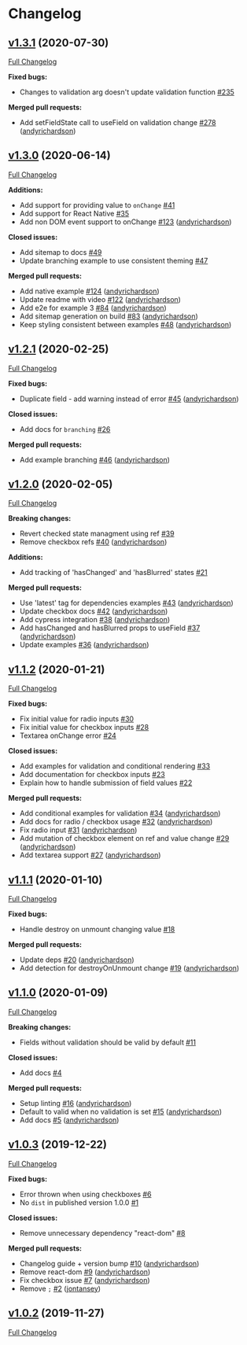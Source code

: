 # Changelog

## [v1.3.1](https://github.com/andyrichardson/fielder/tree/v1.3.1) (2020-07-30)

[Full Changelog](https://github.com/andyrichardson/fielder/compare/v1.3.0...v1.3.1)

**Fixed bugs:**

- Changes to validation arg doesn't update validation function [\#235](https://github.com/andyrichardson/fielder/issues/235)

**Merged pull requests:**

- Add setFieldState call to useField on validation change [\#278](https://github.com/andyrichardson/fielder/pull/278) ([andyrichardson](https://github.com/andyrichardson))

## [v1.3.0](https://github.com/andyrichardson/fielder/tree/v1.3.0) (2020-06-14)

[Full Changelog](https://github.com/andyrichardson/fielder/compare/v1.2.1...v1.3.0)

**Additions:**

- Add support for providing value to `onChange` [\#41](https://github.com/andyrichardson/fielder/issues/41)
- Add support for React Native [\#35](https://github.com/andyrichardson/fielder/issues/35)
- Add non DOM event support to onChange [\#123](https://github.com/andyrichardson/fielder/pull/123) ([andyrichardson](https://github.com/andyrichardson))

**Closed issues:**

- Add sitemap to docs [\#49](https://github.com/andyrichardson/fielder/issues/49)
- Update branching example to use consistent theming [\#47](https://github.com/andyrichardson/fielder/issues/47)

**Merged pull requests:**

- Add native example [\#124](https://github.com/andyrichardson/fielder/pull/124) ([andyrichardson](https://github.com/andyrichardson))
- Update readme with video [\#122](https://github.com/andyrichardson/fielder/pull/122) ([andyrichardson](https://github.com/andyrichardson))
- Add e2e for example 3 [\#84](https://github.com/andyrichardson/fielder/pull/84) ([andyrichardson](https://github.com/andyrichardson))
- Add sitemap generation on build [\#83](https://github.com/andyrichardson/fielder/pull/83) ([andyrichardson](https://github.com/andyrichardson))
- Keep styling consistent between examples [\#48](https://github.com/andyrichardson/fielder/pull/48) ([andyrichardson](https://github.com/andyrichardson))

## [v1.2.1](https://github.com/andyrichardson/fielder/tree/v1.2.1) (2020-02-25)

[Full Changelog](https://github.com/andyrichardson/fielder/compare/v1.2.0...v1.2.1)

**Fixed bugs:**

- Duplicate field - add warning instead of error [\#45](https://github.com/andyrichardson/fielder/pull/45) ([andyrichardson](https://github.com/andyrichardson))

**Closed issues:**

- Add docs for `branching` [\#26](https://github.com/andyrichardson/fielder/issues/26)

**Merged pull requests:**

- Add example branching [\#46](https://github.com/andyrichardson/fielder/pull/46) ([andyrichardson](https://github.com/andyrichardson))

## [v1.2.0](https://github.com/andyrichardson/fielder/tree/v1.2.0) (2020-02-05)

[Full Changelog](https://github.com/andyrichardson/fielder/compare/v1.1.2...v1.2.0)

**Breaking changes:**

- Revert checked state managment using ref [\#39](https://github.com/andyrichardson/fielder/issues/39)
- Remove checkbox refs [\#40](https://github.com/andyrichardson/fielder/pull/40) ([andyrichardson](https://github.com/andyrichardson))

**Additions:**

- Add tracking of 'hasChanged' and 'hasBlurred' states [\#21](https://github.com/andyrichardson/fielder/issues/21)

**Merged pull requests:**

- Use 'latest' tag for dependencies examples [\#43](https://github.com/andyrichardson/fielder/pull/43) ([andyrichardson](https://github.com/andyrichardson))
- Update checkbox docs [\#42](https://github.com/andyrichardson/fielder/pull/42) ([andyrichardson](https://github.com/andyrichardson))
- Add cypress integration [\#38](https://github.com/andyrichardson/fielder/pull/38) ([andyrichardson](https://github.com/andyrichardson))
- Add hasChanged and hasBlurred props to useField [\#37](https://github.com/andyrichardson/fielder/pull/37) ([andyrichardson](https://github.com/andyrichardson))
- Update examples [\#36](https://github.com/andyrichardson/fielder/pull/36) ([andyrichardson](https://github.com/andyrichardson))

## [v1.1.2](https://github.com/andyrichardson/fielder/tree/v1.1.2) (2020-01-21)

[Full Changelog](https://github.com/andyrichardson/fielder/compare/v1.1.1...v1.1.2)

**Fixed bugs:**

- Fix initial value for radio inputs [\#30](https://github.com/andyrichardson/fielder/issues/30)
- Fix initial value for checkbox inputs [\#28](https://github.com/andyrichardson/fielder/issues/28)
- Textarea onChange error [\#24](https://github.com/andyrichardson/fielder/issues/24)

**Closed issues:**

- Add examples for validation and conditional rendering [\#33](https://github.com/andyrichardson/fielder/issues/33)
- Add documentation for checkbox inputs [\#23](https://github.com/andyrichardson/fielder/issues/23)
- Explain how to handle submission of field values [\#22](https://github.com/andyrichardson/fielder/issues/22)

**Merged pull requests:**

- Add conditional examples for validation [\#34](https://github.com/andyrichardson/fielder/pull/34) ([andyrichardson](https://github.com/andyrichardson))
- Add docs for radio / checkbox usage [\#32](https://github.com/andyrichardson/fielder/pull/32) ([andyrichardson](https://github.com/andyrichardson))
- Fix radio input [\#31](https://github.com/andyrichardson/fielder/pull/31) ([andyrichardson](https://github.com/andyrichardson))
- Add mutation of checkbox element on ref and value change [\#29](https://github.com/andyrichardson/fielder/pull/29) ([andyrichardson](https://github.com/andyrichardson))
- Add textarea support [\#27](https://github.com/andyrichardson/fielder/pull/27) ([andyrichardson](https://github.com/andyrichardson))

## [v1.1.1](https://github.com/andyrichardson/fielder/tree/v1.1.1) (2020-01-10)

[Full Changelog](https://github.com/andyrichardson/fielder/compare/v1.1.0...v1.1.1)

**Fixed bugs:**

- Handle destroy on unmount changing value [\#18](https://github.com/andyrichardson/fielder/issues/18)

**Merged pull requests:**

- Update deps [\#20](https://github.com/andyrichardson/fielder/pull/20) ([andyrichardson](https://github.com/andyrichardson))
- Add detection for destroyOnUnmount change [\#19](https://github.com/andyrichardson/fielder/pull/19) ([andyrichardson](https://github.com/andyrichardson))

## [v1.1.0](https://github.com/andyrichardson/fielder/tree/v1.1.0) (2020-01-09)

[Full Changelog](https://github.com/andyrichardson/fielder/compare/v1.0.3...v1.1.0)

**Breaking changes:**

- Fields without validation should be valid by default [\#11](https://github.com/andyrichardson/fielder/issues/11)

**Closed issues:**

- Add docs [\#4](https://github.com/andyrichardson/fielder/issues/4)

**Merged pull requests:**

- Setup linting [\#16](https://github.com/andyrichardson/fielder/pull/16) ([andyrichardson](https://github.com/andyrichardson))
- Default to valid when no validation is set [\#15](https://github.com/andyrichardson/fielder/pull/15) ([andyrichardson](https://github.com/andyrichardson))
- Add docs [\#5](https://github.com/andyrichardson/fielder/pull/5) ([andyrichardson](https://github.com/andyrichardson))

## [v1.0.3](https://github.com/andyrichardson/fielder/tree/v1.0.3) (2019-12-22)

[Full Changelog](https://github.com/andyrichardson/fielder/compare/v1.0.2...v1.0.3)

**Fixed bugs:**

- Error thrown when using checkboxes [\#6](https://github.com/andyrichardson/fielder/issues/6)
- No `dist` in published version 1.0.0 [\#1](https://github.com/andyrichardson/fielder/issues/1)

**Closed issues:**

- Remove unnecessary dependency "react-dom" [\#8](https://github.com/andyrichardson/fielder/issues/8)

**Merged pull requests:**

- Changelog guide + version bump [\#10](https://github.com/andyrichardson/fielder/pull/10) ([andyrichardson](https://github.com/andyrichardson))
- Remove react-dom [\#9](https://github.com/andyrichardson/fielder/pull/9) ([andyrichardson](https://github.com/andyrichardson))
- Fix checkbox issue [\#7](https://github.com/andyrichardson/fielder/pull/7) ([andyrichardson](https://github.com/andyrichardson))
- Remove `;` [\#2](https://github.com/andyrichardson/fielder/pull/2) ([jontansey](https://github.com/jontansey))

## [v1.0.2](https://github.com/andyrichardson/fielder/tree/v1.0.2) (2019-11-27)

[Full Changelog](https://github.com/andyrichardson/fielder/compare/bc3999d02980d5028bd094ca0afc59f9d72f1340...v1.0.2)
